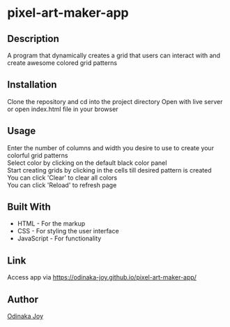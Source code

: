 # pixel-art-maker-app

## Description
A program that dynamically creates a grid that users can interact with and create awesome colored grid patterns

## Installation
Clone the repository and cd into the project directory
Open with live server or open index.html file in your browser

## Usage
Enter the number of columns and width you desire to use to create your colorful grid patterns  
Select color by clicking on the default black color panel  
Start creating grids by clicking in the cells till desired pattern is created  
You can click 'Clear' to clear all colors  
You can click 'Reload' to refresh page  

## Built With
* HTML - For the markup
* CSS - For styling the user interface
* JavaScript - For functionality

## Link
Access app via https://odinaka-joy.github.io/pixel-art-maker-app/

## Author
[Odinaka Joy](https://odinakajoy.com)
